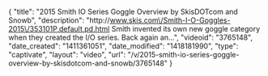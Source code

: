 {
    "title": "2015 Smith IO Series Goggle Overview by SkisDOTcom and Snowb",
    "description": "http:\/\/www.skis.com\/Smith-I-O-Goggles-2015\/353101P,default,pd.html Smith invented its own new goggle category when they created the I\/O series. Back again an...",
    "videoid": "3765148",
    "date_created": "1411361051",
    "date_modified": "1418181990",
    "type": "captivate",
    "layout": "video",
    "url": "\/v\/2015-smith-io-series-goggle-overview-by-skisdotcom-and-snowb\/3765148"
}